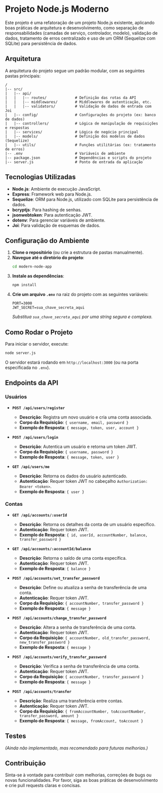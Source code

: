 # Projeto Node.js Moderno

Este projeto é uma refatoração de um projeto Node.js existente, aplicando boas práticas de arquitetura e desenvolvimento, como separação de responsabilidades (camadas de serviço, controlador, modelo), validação de dados, tratamento de erros centralizado e uso de um ORM (Sequelize com SQLite) para persistência de dados.

## Arquitetura

A arquitetura do projeto segue um padrão modular, com as seguintes pastas principais:

```
/
|-- src/
|   |-- api/
|   |   |-- routes/             # Definição das rotas da API
|   |   |-- middlewares/        # Middlewares de autenticação, etc.
|   |   |-- validators/         # Validação de dados de entrada com Joi
|   |-- config/                 # Configurações do projeto (ex: banco de dados)
|   |-- controllers/            # Lógica de manipulação de requisições e respostas
|   |-- services/               # Lógica de negócio principal
|   |-- models/                 # Definição dos modelos de dados (Sequelize)
|   |-- utils/                  # Funções utilitárias (ex: tratamento de erros)
|-- .env                        # Variáveis de ambiente
|-- package.json                # Dependências e scripts do projeto
|-- server.js                   # Ponto de entrada da aplicação
```

## Tecnologias Utilizadas

*   **Node.js**: Ambiente de execução JavaScript.
*   **Express**: Framework web para Node.js.
*   **Sequelize**: ORM para Node.js, utilizado com SQLite para persistência de dados.
*   **bcryptjs**: Para hashing de senhas.
*   **jsonwebtoken**: Para autenticação JWT.
*   **dotenv**: Para gerenciar variáveis de ambiente.
*   **Joi**: Para validação de esquemas de dados.

## Configuração do Ambiente

1.  **Clone o repositório** (ou crie a estrutura de pastas manualmente).
2.  **Navegue até o diretório do projeto**:
    ```bash
    cd modern-node-app
    ```
3.  **Instale as dependências**:
    ```bash
    npm install
    ```
4.  **Crie um arquivo `.env`** na raiz do projeto com as seguintes variáveis:
    ```
    PORT=3000
    JWT_SECRET=sua_chave_secreta_aqui
    ```
    *Substitua `sua_chave_secreta_aqui` por uma string segura e complexa.*

## Como Rodar o Projeto

Para iniciar o servidor, execute:

```bash
node server.js
```

O servidor estará rodando em `http://localhost:3000` (ou na porta especificada no `.env`).

## Endpoints da API

### Usuários

*   **`POST /api/users/register`**
    *   **Descrição**: Registra um novo usuário e cria uma conta associada.
    *   **Corpo da Requisição**: `{ username, email, password }`
    *   **Exemplo de Resposta**: `{ message, token, user, account }`

*   **`POST /api/users/login`**
    *   **Descrição**: Autentica um usuário e retorna um token JWT.
    *   **Corpo da Requisição**: `{ username, password }`
    *   **Exemplo de Resposta**: `{ message, token, user }`

*   **`GET /api/users/me`**
    *   **Descrição**: Retorna os dados do usuário autenticado.
    *   **Autenticação**: Requer token JWT no cabeçalho `Authorization: Bearer <token>`.
    *   **Exemplo de Resposta**: `{ user }`

### Contas

*   **`GET /api/accounts/:userId`**
    *   **Descrição**: Retorna os detalhes da conta de um usuário específico.
    *   **Autenticação**: Requer token JWT.
    *   **Exemplo de Resposta**: `{ id, userId, accountNumber, balance, transfer_password }`

*   **`GET /api/accounts/:accountId/balance`**
    *   **Descrição**: Retorna o saldo de uma conta específica.
    *   **Autenticação**: Requer token JWT.
    *   **Exemplo de Resposta**: `{ balance }`

*   **`POST /api/accounts/set_transfer_password`**
    *   **Descrição**: Define ou atualiza a senha de transferência de uma conta.
    *   **Autenticação**: Requer token JWT.
    *   **Corpo da Requisição**: `{ accountNumber, transfer_password }`
    *   **Exemplo de Resposta**: `{ message }`

*   **`POST /api/accounts/change_transfer_password`**
    *   **Descrição**: Altera a senha de transferência de uma conta.
    *   **Autenticação**: Requer token JWT.
    *   **Corpo da Requisição**: `{ accountNumber, old_transfer_password, new_transfer_password }`
    *   **Exemplo de Resposta**: `{ message }`

*   **`POST /api/accounts/verify_transfer_password`**
    *   **Descrição**: Verifica a senha de transferência de uma conta.
    *   **Autenticação**: Requer token JWT.
    *   **Corpo da Requisição**: `{ accountNumber, transfer_password }`
    *   **Exemplo de Resposta**: `{ message }`

*   **`POST /api/accounts/transfer`**
    *   **Descrição**: Realiza uma transferência entre contas.
    *   **Autenticação**: Requer token JWT.
    *   **Corpo da Requisição**: `{ fromAccountNumber, toAccountNumber, transfer_password, amount }`
    *   **Exemplo de Resposta**: `{ message, fromAccount, toAccount }`

## Testes

*(Ainda não implementado, mas recomendado para futuras melhorias.)*

## Contribuição

Sinta-se à vontade para contribuir com melhorias, correções de bugs ou novas funcionalidades. Por favor, siga as boas práticas de desenvolvimento e crie pull requests claras e concisas.

